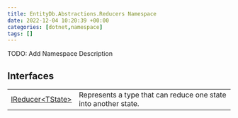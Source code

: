 ```yaml
---
title: EntityDb.Abstractions.Reducers Namespace
date: 2022-12-04 10:20:39 +00:00
categories: [dotnet,namespace]
tags: []
---
```



TODO: Add Namespace Description

## Interfaces
<table><tr><td><!--/posts/dotnet.entitydb.abstractions.reducers.ireducer`1--><a href='#'>IReducer&lt;TState&gt;</a></td><td>
Represents a type that can reduce one state into another state.
</td></tr></table>

